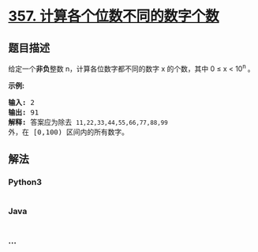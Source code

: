 # [357. 计算各个位数不同的数字个数](https://leetcode-cn.com/problems/count-numbers-with-unique-digits)

## 题目描述
<!-- 这里写题目描述 -->
<p>给定一个<strong>非负</strong>整数 n，计算各位数字都不同的数字 x 的个数，其中 0 &le; x &lt; 10<sup>n&nbsp;</sup>。</p>

<p><strong>示例:</strong></p>

<pre><strong>输入: </strong>2
<strong>输出: </strong>91 
<strong>解释: </strong>答案应为除去 <code>11,22,33,44,55,66,77,88,99 </code>外，在 [0,100) 区间内的所有数字。
</pre>



## 解法
<!-- 这里可写通用的实现逻辑 -->


### Python3
<!-- 这里可写当前语言的特殊实现逻辑 -->

```python

```

### Java
<!-- 这里可写当前语言的特殊实现逻辑 -->

```java

```

### ...
```

```
